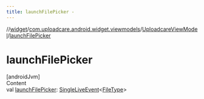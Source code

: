 ```yaml
---
title: launchFilePicker -
---
```

//[widget](../../index.md)/[com.uploadcare.android.widget.viewmodels](../index.md)/[UploadcareViewModel](index.md)/[launchFilePicker](launch-file-picker.md)



# launchFilePicker  
[androidJvm]  
Content  
val [launchFilePicker](launch-file-picker.md): [SingleLiveEvent](../../com.uploadcare.android.widget.utils/-single-live-event/index.md)<[FileType](../../com.uploadcare.android.widget.controller/-file-type/index.md)>  



